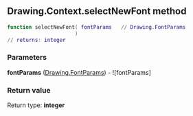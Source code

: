 ## Drawing.Context.selectNewFont method


```lua
function selectNewFont( fontParams   // Drawing.FontParams
                      )
// returns: integer
```


### Parameters

**fontParams** ([Drawing.FontParams](../../Drawing/FontParams.md)) - ![fontParams]

### Return value

Return type: **integer**

